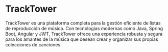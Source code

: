 # TrackTower
TrackTower es una plataforma completa para la gestión eficiente de listas de reproducción de música. Con tecnologías modernas como Java, Spring Boot, Angular y JWT, TrackTower ofrece una experiencia robusta y segura para los amantes de la música que desean crear y organizar sus propias colecciones de canciones.
